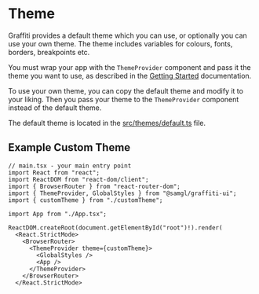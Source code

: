# Theme

Graffiti provides a default theme which you can use, or optionally you can use your own theme. The theme includes variables for colours, fonts, borders, breakpoints etc.

You must wrap your app with the `ThemeProvider` component and pass it the theme you want to use, as described in the [Getting Started](../overview/getting-started#usage) documentation.

To use your own theme, you can copy the default theme and modify it to your liking. Then you pass your theme to the `ThemeProvider` component instead of the default theme.

The default theme is located in the [src/themes/default.ts](https://github.com/samhynds/graffiti-ui/blob/main/src/themes/default.ts) file.

## Example Custom Theme

```tsx
// main.tsx - your main entry point
import React from "react";
import ReactDOM from "react-dom/client";
import { BrowserRouter } from "react-router-dom";
import { ThemeProvider, GlobalStyles } from "@samgl/graffiti-ui";
import { customTheme } from "./customTheme";

import App from "./App.tsx";

ReactDOM.createRoot(document.getElementById("root")!).render(
  <React.StrictMode>
    <BrowserRouter>
      <ThemeProvider theme={customTheme}>
        <GlobalStyles />
        <App />
      </ThemeProvider>
    </BrowserRouter>
  </React.StrictMode>
```
